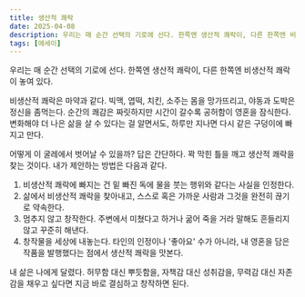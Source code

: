 ```yaml
---
title: 생산적 쾌락
date: 2025-04-08
description: 우리는 매 순간 선택의 기로에 선다. 한쪽엔 생산적 쾌락이, 다른 한쪽엔 비생산적 쾌락이 놓여 있다.
tags: [에세이]
---
```


우리는 매 순간 선택의 기로에 선다. 한쪽엔 생산적 쾌락이, 다른 한쪽엔 비생산적 쾌락이 놓여 있다.

비생산적 쾌락은 마약과 같다. 빅맥, 엽떡, 치킨, 소주는 몸을 망가뜨리고, 야동과 도박은 정신을 좀먹는다. 순간의 쾌감은 짜릿하지만 시간이 갈수록 공허함이 영혼을 잠식한다. 변화해야 더 나은 삶을 살 수 있다는 걸 알면서도, 하루만 지나면 다시 같은 구덩이에 빠지고 만다.

어떻게 이 굴레에서 벗어날 수 있을까? 답은 간단하다. 꽉 막힌 틀을 깨고 생산적 쾌락을 찾는 것이다. 내가 제안하는 방법은 다음과 같다.

1. 비생산적 쾌락에 빠지는 건 밑 빠진 독에 물을 붓는 행위와 같다는 사실을 인정한다.
2. 삶에서 비생산적 쾌락을 찾아내고, 스스로 혹은 가까운 사람과 그것을 완전히 끊기로 약속한다.
3. 멈추지 않고 창작한다. 주변에서 미쳤다고 하거나 굶어 죽을 거라 말해도 흔들리지 않고 꾸준히 해낸다.
4. 창작물을 세상에 내놓는다. 타인의 인정이나 '좋아요' 수가 아니라, 내 영혼을 담은 작품을 발행했다는 점에서 생산적 쾌락을 맛본다.

내 삶은 나에게 달렸다. 허무함 대신 뿌듯함을, 자책감 대신 성취감을, 무력감 대신 자존감을 채우고 싶다면 지금 바로 결심하고 창작하면 된다.
